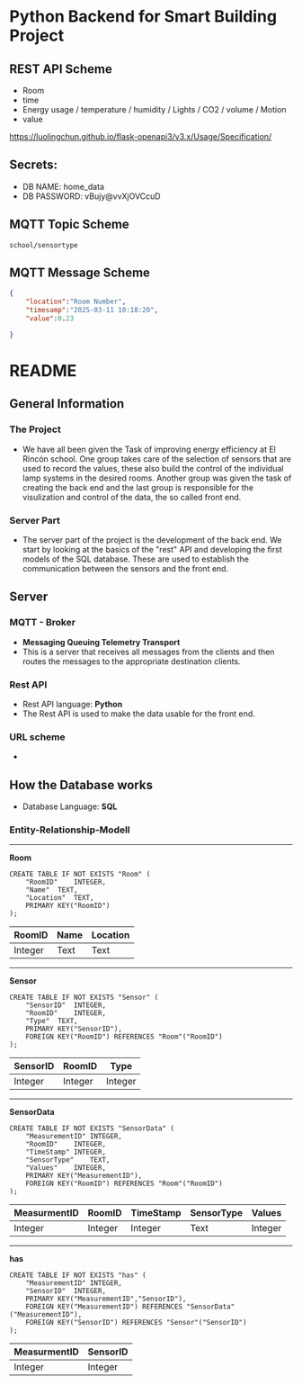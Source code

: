 # Python Backend for Smart Building Project


## REST API Scheme
- Room
- time
- Energy usage / temperature / humidity / Lights / CO2 / volume / Motion
- value


https://luolingchun.github.io/flask-openapi3/v3.x/Usage/Specification/
## Secrets:
- DB NAME: home_data
- DB PASSWORD: vBujy@vvXjOVCcuD

## MQTT Topic Scheme

`school/sensortype`

## MQTT Message Scheme

```json
{
	"location":"Room Number",
	"timesamp":"2025-03-11 10:18:20",
	"value":0.23

}
```

# README


## General Information

### The Project
- We have all been given the Task of improving energy efficiency at El Rincón school. One group takes care of the selection of sensors that are used to record the values, these also build the control of the individual lamp systems in the desired rooms. Another group was given the task of creating the back end and the last group is responsible for the visulization and control of the data, the so called front end.

### Server Part
- The server part of the project is the development of the back end. We start by looking at the basics of the "rest" API and developing the first models of the SQL database. These are used to establish the communication between the sensors and the front end. 

## Server 

### MQTT - Broker 
- **Messaging Queuing Telemetry Transport**
- This is a server that receives all messages from the clients and then routes the messages to the appropriate destination clients.

### Rest API
- Rest API language: **Python**
- The Rest API is used to make the data usable for the front end.

### URL scheme

- 

## How the Database works 
-  Database Language: **SQL**

### Entity-Relationship-Modell
--- 

**Room**
```sql=q
CREATE TABLE IF NOT EXISTS "Room" (
	"RoomID"	INTEGER,
	"Name"	TEXT,
	"Location"	TEXT,
	PRIMARY KEY("RoomID")
);
```
| RoomID | Name | Location |
| -------- | -------- | -------- |
| Integer | Text | Text |

--- 
**Sensor**
```sql=q
CREATE TABLE IF NOT EXISTS "Sensor" (
	"SensorID"	INTEGER,
	"RoomID"	INTEGER,
	"Type"	TEXT,
	PRIMARY KEY("SensorID"),
	FOREIGN KEY("RoomID") REFERENCES "Room"("RoomID")
);
```

| SensorID | RoomID | Type |
| -------- | -------- | -------- |
| Integer  | Integer  |Integer|

---
**SensorData**
```sql=q
CREATE TABLE IF NOT EXISTS "SensorData" (
	"MeasurementID"	INTEGER,
	"RoomID"	INTEGER,
	"TimeStamp"	INTEGER,
	"SensorType"	TEXT,
	"Values"	INTEGER,
	PRIMARY KEY("MeasurementID"),
	FOREIGN KEY("RoomID") REFERENCES "Room"("RoomID")
);
```

| MeasurmentID | RoomID | TimeStamp |SensorType|Values|
| -------- | -------- | -------- |------|------|
| Integer  | Integer     | Integer |Text|Integer|

--- 
**has**
```sql=q
CREATE TABLE IF NOT EXISTS "has" (
	"MeasurementID"	INTEGER,
	"SensorID"	INTEGER,
	PRIMARY KEY("MeasurementID","SensorID"),
	FOREIGN KEY("MeasurementID") REFERENCES "SensorData"("MeasurementID"),
	FOREIGN KEY("SensorID") REFERENCES "Sensor"("SensorID")
);
```

| MeasurmentID | SensorID |
| -------- | -------- | 
| Integer     | Integer     | 
